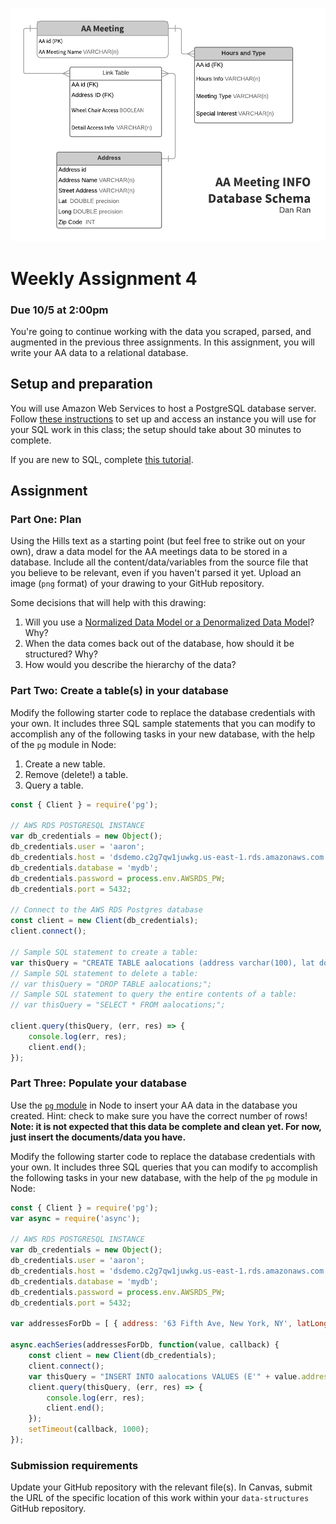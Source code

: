 ![Plan AA Meeting Database](https://github.com/BounceRan/data-structures/blob/master/Week4/DatabaseSchema/AADataSchema.png)


# Weekly Assignment 4

### Due 10/5 at 2:00pm

You're going to continue working with the data you scraped, parsed, and augmented in the previous three assignments. In this assignment, you will write your AA data to a relational database. 

## Setup and preparation

You will use Amazon Web Services to host a PostgreSQL database server. Follow [these instructions](https://github.com/visualizedata/data-structures/blob/master/assignments/weekly_assignment_04_documentation.md) to set up and access an instance you will use for your SQL work in this class; the setup should take about 30 minutes to complete. 

If you are new to SQL, complete [this tutorial](https://www.codecademy.com/learn/learn-sql).

## Assignment

### Part One: Plan

Using the Hills text as a starting point (but feel free to strike out on your own), draw a data model for the AA meetings data to be stored in a database. Include all the content/data/variables from the source file that you believe to be relevant, even if you haven't parsed it yet. Upload an image (`png` format) of your drawing to your GitHub repository.  

Some decisions that will help with this drawing:  
1. Will you use a [Normalized Data Model or a Denormalized Data Model](https://www.quora.com/What-is-normalized-vs-denormalized-data)? Why?  
2. When the data comes back out of the database, how should it be structured? Why?  
3. How would you describe the hierarchy of the data?  

### Part Two: Create a table(s) in your database

Modify the following starter code to replace the database credentials with your own. It includes three SQL sample statements that you can modify to accomplish any of the following tasks in your new database, with the help of the `pg` module in Node:  

1. Create a new table.  
2. Remove (delete!) a table.  
3. Query a table.  

```javascript
const { Client } = require('pg');

// AWS RDS POSTGRESQL INSTANCE
var db_credentials = new Object();
db_credentials.user = 'aaron';
db_credentials.host = 'dsdemo.c2g7qw1juwkg.us-east-1.rds.amazonaws.com';
db_credentials.database = 'mydb';
db_credentials.password = process.env.AWSRDS_PW;
db_credentials.port = 5432;

// Connect to the AWS RDS Postgres database
const client = new Client(db_credentials);
client.connect();

// Sample SQL statement to create a table: 
var thisQuery = "CREATE TABLE aalocations (address varchar(100), lat double precision, long double precision);";
// Sample SQL statement to delete a table: 
// var thisQuery = "DROP TABLE aalocations;"; 
// Sample SQL statement to query the entire contents of a table: 
// var thisQuery = "SELECT * FROM aalocations;";

client.query(thisQuery, (err, res) => {
    console.log(err, res);
    client.end();
});
```

### Part Three: Populate your database

Use the [`pg` module](https://node-postgres.com/) in Node to insert your AA data in the database you created. Hint: check to make sure you have the correct number of rows! **Note: it is not expected that this data be complete and clean yet. For now, just insert the documents/data you have.**  

Modify the following starter code to replace the database credentials with your own. It includes three SQL queries that you can modify to accomplish the following tasks in your new database, with the help of the `pg` module in Node:  

```javascript
const { Client } = require('pg');
var async = require('async');

// AWS RDS POSTGRESQL INSTANCE
var db_credentials = new Object();
db_credentials.user = 'aaron';
db_credentials.host = 'dsdemo.c2g7qw1juwkg.us-east-1.rds.amazonaws.com';
db_credentials.database = 'mydb';
db_credentials.password = process.env.AWSRDS_PW;
db_credentials.port = 5432;

var addressesForDb = [ { address: '63 Fifth Ave, New York, NY', latLong: { lat: 40.7353041, lng: -73.99413539999999 } }, { address: '16 E 16th St, New York, NY', latLong: { lat: 40.736765, lng: -73.9919024 } }, { address: '2 W 13th St, New York, NY', latLong: { lat: 40.7353297, lng: -73.99447889999999 } } ];

async.eachSeries(addressesForDb, function(value, callback) {
    const client = new Client(db_credentials);
    client.connect();
    var thisQuery = "INSERT INTO aalocations VALUES (E'" + value.address + "', " + value.latLong.lat + ", " + value.latLong.lng + ");";
    client.query(thisQuery, (err, res) => {
        console.log(err, res);
        client.end();
    });
    setTimeout(callback, 1000); 
}); 
```

### Submission requirements

Update your GitHub repository with the relevant file(s). In Canvas, submit the URL of the specific location of this work within your `data-structures` GitHub repository. 